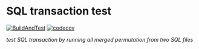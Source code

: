 # SQL transaction test

[![BuildAndTest](https://github.com/PragmaTwice/sql-transaction-test/workflows/BuildAndTest/badge.svg)](https://github.com/PragmaTwice/sql-transaction-test/actions?query=workflow%3ABuildAndTest)
[![codecov](https://codecov.io/gh/PragmaTwice/sql-transaction-test/branch/master/graph/badge.svg?token=TZ57Z0311X)](https://codecov.io/gh/PragmaTwice/sql-transaction-test)

*test SQL transaction by running all merged permutation from two SQL files*
